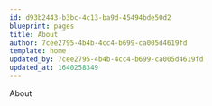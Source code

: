 ```yaml
---
id: d93b2443-b3bc-4c13-ba9d-45494bde50d2
blueprint: pages
title: About
author: 7cee2795-4b4b-4cc4-b699-ca005d4619fd
template: home
updated_by: 7cee2795-4b4b-4cc4-b699-ca005d4619fd
updated_at: 1640258349
---
```

About